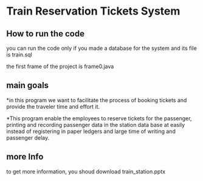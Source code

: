 # Train Reservation Tickets System
## How to run the code
you can run the code only if you made a database for the system and its file is train.sql

the first frame of the project is frame0.java

## main goals
*in this program we want to facilitate the process of booking tickets and provide the traveler time and effort it.

*This program enable the employees to reserve tickets for the passenger, printing and recording passenger data in the station data base at easily instead of registering in paper ledgers and large time of  writing and passenger delay.

## more Info
to get more information, you shoud download train_station.pptx
